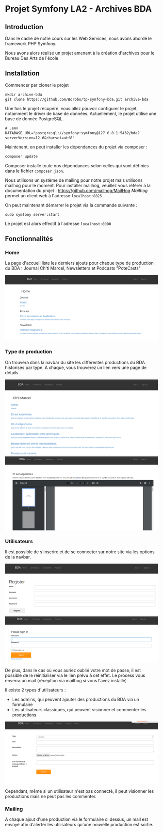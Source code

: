 # Projet Symfony LA2 - Archives BDA

## Introduction

Dans le cadre de notre cours sur les Web Services, nous avons abordé le framework PHP Symfony.

Nous avons alors réalisé un projet amenant à la création d'archives pour le Bureau Des Arts de l'école.

## Installation

Commencer par cloner le projet

```shell
mkdir archive-bda
git clone https://github.com/Borobo/tp-symfony-bda.git archive-bda
```

Une fois le projet récupéré, vous allez pouvoir configurer le projet, notamment le driver de base de données. Actuellement, le projet utilise une base de donnée PostgreSQL.

```
# .env
DATABASE_URL="postgresql://symfony:symfony@127.0.0.1:5432/bda?serverVersion=12.6&charset=utf8"
```

Maintenant, on peut installer les dépendances du projet via composer :

```bash
composer update
```

Composer installe toute nos dépendances selon celles qui sont définies dans le fichier `composer.json`.

Nous utilisons un système de mailing pour notre projet mais utilisons mailhog pour le moment. Pour installer mailhog, veuillez vous référer à la documentation du projet : https://github.com/mailhog/MailHog
*Mailhog* permet un client web à l'adresse `localhost:8025` 

On peut maintenant démarrer le projet via la commande suivante :

```shell
sudo symfony server:start
```

Le projet est alors effectif à l'adresse `localhost:8000`

## Fonctionnalités

### Home

La page d'accueil liste les derniers ajouts pour chaque type de production du BDA : Journal Ch'ti Marcel, Newsletters et Podcasts "PoteCasts"

<img src="ressources\image-20210607010946322.png" alt="image-20210607010946322" style="zoom: 50%;" />

### Type de production

On trouvera dans la navbar du site les différentes productions du BDA historisés par type. A chaque, vous trouverez un lien vers une page de détails

<img src="ressources\image-20210607011007475.png" alt="image-20210607011007475" style="zoom: 50%;" />

<img src="ressources\image-20210607011041981.png" alt="image-20210607011041981" style="zoom:50%;" />

### Utilisateurs

Il est possible de s'inscrire et de se connecter sur notre site via les options de la navbar. 

<img src="ressources\image-20210607011252766.png" alt="image-20210607011252766" style="zoom:50%;" />

<img src="ressources\image-20210607011308707.png" alt="image-20210607011308707" style="zoom:50%;" />

De plus, dans le cas où vous auriez oublié votre mot de passe, il est possible de le réinitialiser via le lien prévu à cet effet. Le process vous enverra un mail (réception via mailhog si vous l'avez installé)

Il existe 2 types d'utilisateurs : 

- Les admins, qui peuvent ajouter des productions du BDA via un formulaire
- Les utilisateurs classiques, qui peuvent visionner et commenter les productions

<img src="ressources\image-20210607013149925.png" alt="image-20210607013149925" style="zoom:50%;" />

Cependant, même si un utilisateur n'est pas connecté, il peut visionner les productions mais ne peut pas les commenter.

### Mailing

A chaque ajout d'une production via le formulaire ci dessus, un mail est envoyé afin d'alerter les utilisateurs qu'une nouvelle production est sortie.